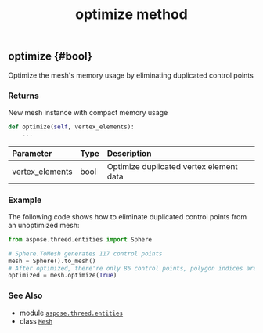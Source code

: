﻿---
title: optimize method
second_title: Aspose.3D for Python via .NET API References
description: 
type: docs
weight: 160
url: /python-net/aspose.threed.entities/mesh/optimize/
is_root: false
---

## optimize {#bool}

Optimize the mesh's memory usage by eliminating duplicated control points


### Returns 


New mesh instance with compact memory usage


```python
def optimize(self, vertex_elements):
    ...
```


| Parameter | Type | Description |
| :- | :- | :- |
| vertex_elements | bool | Optimize duplicated vertex element data |

### Example 


The following code shows how to eliminate duplicated control points from an unoptimized mesh:

```python
from aspose.threed.entities import Sphere

# Sphere.ToMesh generates 117 control points
mesh = Sphere().to_mesh()
# After optimized, there're only 86 control points, polygon indices are also remapped.
optimized = mesh.optimize(True)

```



### See Also
* module [`aspose.threed.entities`](../../)
* class [`Mesh`](/3d/python-net/aspose.threed.entities/mesh)
